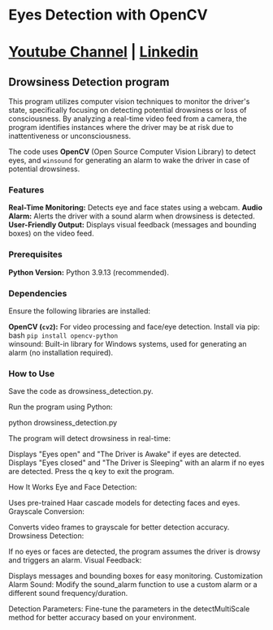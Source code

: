 # Eyes Detection with OpenCV
# [Youtube Channel](https://www.youtube.com/channel/UCrT5u-1_J1ogG4l0TKhj21g) | [Linkedin](https://www.linkedin.com/in/noureddin-sameer-45760a236/)
## Drowsiness Detection program

This program utilizes computer vision techniques to monitor the driver's state, specifically focusing on detecting potential drowsiness or loss of consciousness. By analyzing a real-time video feed from a camera, the program identifies instances where the driver may be at risk due to inattentiveness or unconsciousness.

The code uses **OpenCV** (Open Source Computer Vision Library) to detect eyes, and `winsound` for generating an alarm to wake the driver in case of potential drowsiness.

### Features
**Real-Time Monitoring:** Detects eye and face states using a webcam.
**Audio Alarm:** Alerts the driver with a sound alarm when drowsiness is detected.
**User-Friendly Output:** Displays visual feedback (messages and bounding boxes) on the video feed.

### Prerequisites
**Python Version:** Python 3.9.13 (recommended).

### Dependencies
Ensure the following libraries are installed:

**OpenCV (`cv2`):** For video processing and face/eye detection.
Install via pip:
bash
`pip install opencv-python`  
winsound: Built-in library for Windows systems, used for generating an alarm (no installation required).

### How to Use

Save the code as drowsiness_detection.py.

Run the program using Python:

python drowsiness_detection.py  

The program will detect drowsiness in real-time:

Displays "Eyes open" and "The Driver is Awake" if eyes are detected.
Displays "Eyes closed" and "The Driver is Sleeping" with an alarm if no eyes are detected.
Press the q key to exit the program.

How It Works
Eye and Face Detection:

Uses pre-trained Haar cascade models for detecting faces and eyes.
Grayscale Conversion:

Converts video frames to grayscale for better detection accuracy.
Drowsiness Detection:

If no eyes or faces are detected, the program assumes the driver is drowsy and triggers an alarm.
Visual Feedback:

Displays messages and bounding boxes for easy monitoring.
Customization
Alarm Sound:
Modify the sound_alarm function to use a custom alarm or a different sound frequency/duration.

Detection Parameters:
Fine-tune the parameters in the detectMultiScale method for better accuracy based on your environment.

